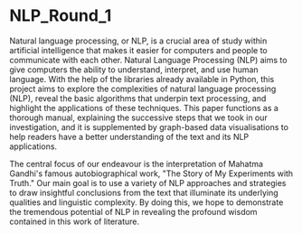 # NLP_Round_1
Natural language processing, or NLP, is a crucial area of study within artificial intelligence that makes it easier for computers and people to communicate with each other. Natural Language Processing (NLP) aims to give computers the ability to understand, interpret, and use human language. With the help of the libraries already available in Python, this project aims to explore the complexities of natural language processing (NLP), reveal the basic algorithms that underpin text processing, and highlight the applications of these techniques. This paper functions as a thorough manual, explaining the successive steps that we took in our investigation, and it is supplemented by graph-based data visualisations to help readers have a better understanding of the text and its NLP applications.

The central focus of our endeavour is the interpretation of Mahatma Gandhi's famous autobiographical work, "The Story of My Experiments with Truth." Our main goal is to use a variety of NLP approaches and strategies to draw insightful conclusions from the text that illuminate its underlying qualities and linguistic complexity. By doing this, we hope to demonstrate the tremendous potential of NLP in revealing the profound wisdom contained in this work of literature.
